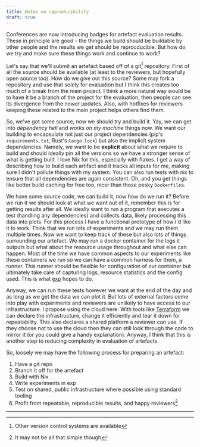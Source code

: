 ```yaml
---
title: Notes on reproducibility
draft: true
---
```


Conferences are now introducing badges for artefact evaluation results.
These in principle are good - the things we build should be buildable by other people and the results we get should be reprocducible.
But how do we try and make sure these things work and continue to work?

Let's say that we'll submit an artefact based off of a git[^1] repository.
First of all the source should be available (at least to the reviewers, but hopefully open source too).
How do we give out this source?
Some may fork a repository and use that solely for evaluation but I think this creates too much of a break from the main project.
I think a more natural way would be to have it be a branch of the project for the evaluation, then people can see its divergence from the newer updates.
Also, with hotfixes for reviewers keeping these related to the main project helps others find them.

So, we've got some source, now we should try and build it.
Yay, we can get into _dependency hell_ and _works on my machine_ things now.
We want our building to encapsulate not just our project dependencies (pip's `requirements.txt`, Rust's `Cargo.lock`) but also the implicit system dependencies.
Namely, we want to be **explicit** about what we require to build and should ideally pin all the versions so we have a stronger sense of what is getting built.
I love Nix for this, especially with flakes.
I get a way of describing how to build each artifact and it tracks all inputs for me, making sure I didn't pollute things with my system.
You can also run tests with nix to ensure that all dependencies are again consistent.
Oh, and you get things like better build caching for free too, nicer than those pesky `Dockerfile`s.

We have some source code, we can build it, now how do we run it?
Before we run it we should look at what we want out of it, remember this is for getting results after all.
We ideally want to run a program that executes a test (handling any dependencies) and collects data, likely processing this data into plots.
For this process I have a functional prototype of how I'd like it to work.
Think that we run lots of experiments and we may run them multiple times.
Now we want to keep track of these but also lots of things surrounding our artefact.
We may run a docker container for the logs it outputs but what about the resource usage throughout and what else can happen.
Most of the time we have common aspects to our experiments like these containers we run so we can have a common harness for them, a runner.
This runner should be flexible for configuration of our container but ultimately take care of capturing logs, resource statistics and the config used.
This is what [exp](https://github.com/jeffa5/exp/) hopes to do.

Anyway, we can run these tests however we want at the end of the day and as long as we get the data we can plot it.
But lots of external factors come into play with experiments and reviewers are unlikely to have access to our infrastructure.
I propose using the cloud here.
With tools like [Terraform](https://www.terraform.io/) we can declare the infrastructure, change it efficiently and tear it down for repeatability.
This also declares a shared platform a reviewer can use.
If they choose not to use the cloud then they can still look through the code to mirror it (or you could give a handy explanation).
Anyway, I think that this is another step to reducing complexity in evaluation of artefacts.

So, loosely we may have the following process for preparing an artefact:

1. Have a git repo
2. Branch it off for the artefact
3. Build with Nix
4. Write experiments in exp
5. Test on shared, public infrastructure where possible using standard tooling
6. Profit from repeatable, reproducible results, and happy reviewers[^2]

---

[^1]: Other version control systems are available
[^2]: It may not be all that simple though
